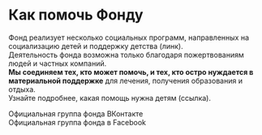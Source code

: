 <h1>Как помочь Фонду</h1>
<p>Фонд реализует несколько социальных программ, направленных на социализацию детей и поддержку детства (линк). <br>
Деятельность фонда возможна только благодаря пожертвованиям людей и частных компаний. <br>
<b>Мы соединяем тех, кто может помочь, и тех, кто остро нуждается в материальной поддержке</b> для лечения, получения образования и отдыха.<br>
Узнайте подробнее, какая помощь нужна детям (ссылка).

Официальная группа фонда ВКонтакте<br>
Официальная группа фонда  в Facebook<br> 

